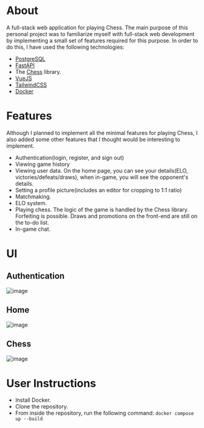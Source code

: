 # About

A full-stack web application for playing Chess. The main purpose of this personal project was to familiarize myself with full-stack web development by implementing a small set of features required for this purpose. In order to do this, I have used the following technologies: 
- [PostgreSQL](https://www.postgresql.org/)
- [FastAPI](https://fastapi.tiangolo.com/)
- The [Chess](https://python-chess.readthedocs.io/en/latest/) library.
- [VueJS](https://vuejs.org/)
- [TailwindCSS](https://tailwindcss.com/)
- [Docker](https://www.docker.com/)

# Features

Although I planned to implement all the minimal features for playing Chess, I also added some other features that I thought would be interesting to implement.
- Authentication(login, register, and sign out)
- Viewing game history
- Viewing user data. On the home page, you can see your details(ELO, victories/defeats/draws), when in-game, you will see the opponent's details.
- Setting a profile picture(includes an editor for cropping to 1:1 ratio)
- Matchmaking.
- ELO system.
- Playing chess. The logic of the game is handled by the Chess library. Forfeiting is possible. Draws and promotions on the front-end are still on the to-do list.
- In-game chat.

# UI
## Authentication
![image](https://github.com/user-attachments/assets/87e24e39-b81e-495b-85e6-9e6e40bd616a)
## Home
![image](https://github.com/user-attachments/assets/c6ce215d-d970-47b8-9c52-2e9c6f04d8bb)
## Chess
![image](https://github.com/user-attachments/assets/2a47d529-4098-4636-8b1b-115d707fe01f)

# User Instructions
- Install Docker.
- Clone the repository.
- From inside the repository, run the following command:
   `docker compose up --build`
